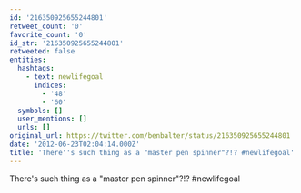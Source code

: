 ```yaml
---
id: '216350925655244801'
retweet_count: '0'
favorite_count: '0'
id_str: '216350925655244801'
retweeted: false
entities:
  hashtags:
    - text: newlifegoal
      indices:
        - '48'
        - '60'
  symbols: []
  user_mentions: []
  urls: []
original_url: https://twitter.com/benbalter/status/216350925655244801
date: '2012-06-23T02:04:14.000Z'
title: 'There''s such thing as a "master pen spinner"?!? #newlifegoal'
---
```


There's such thing as a "master pen spinner"?!? #newlifegoal